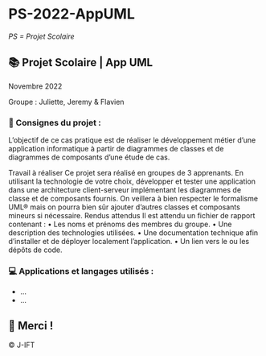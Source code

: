 # PS-2022-AppUML

*PS = Projet Scolaire*

## 📚 Projet Scolaire | App UML

Novembre 2022

Groupe : Juliette, Jeremy & Flavien

### 📌 Consignes du projet :
L’objectif de ce cas pratique est de réaliser le développement métier d’une application informatique à partir de diagrammes de classes et de diagrammes de composants d’une étude de cas.

Travail à réaliser
Ce projet sera réalisé en groupes de 3 apprenants.
En utilisant la technologie de votre choix, développer et tester une application dans une
architecture client-serveur implémentant les diagrammes de classe et de composants fournis. On
veillera à bien respecter le formalisme UML® mais on pourra bien sûr ajouter d’autres classes et
composants mineurs si nécessaire.
Rendus attendus
Il est attendu un fichier de rapport contenant :
• Les noms et prénoms des membres du groupe.
• Une description des technologies utilisées.
• Une documentation technique afin d’installer et de déployer localement l’application.
• Un lien vers le ou les dépôts de code.

### 💻 Applications et langages utilisés :

+ ...
+ ...



## 🌸 Merci !
© J-IFT
